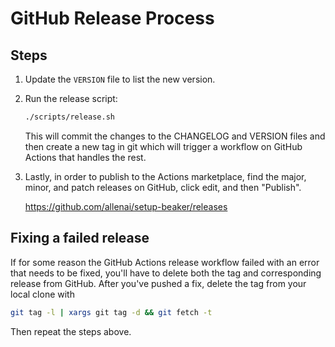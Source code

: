 # GitHub Release Process

## Steps

1. Update the `VERSION` file to list the new version.

2. Run the release script:

    ```bash
    ./scripts/release.sh
    ```

    This will commit the changes to the CHANGELOG and VERSION files and then create a new tag in git
    which will trigger a workflow on GitHub Actions that handles the rest.

3. Lastly, in order to publish to the Actions marketplace, find the major, minor, and patch releases
    on GitHub, click edit, and then "Publish".

    https://github.com/allenai/setup-beaker/releases

## Fixing a failed release

If for some reason the GitHub Actions release workflow failed with an error that needs to be fixed, you'll have to delete both the tag and corresponding release from GitHub. After you've pushed a fix, delete the tag from your local clone with

```bash
git tag -l | xargs git tag -d && git fetch -t
```

Then repeat the steps above.
